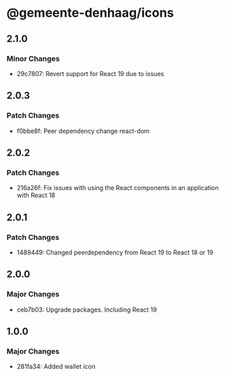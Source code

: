 # @gemeente-denhaag/icons

## 2.1.0

### Minor Changes

- 29c7807: Revert support for React 19 due to issues

## 2.0.3

### Patch Changes

- f0bbe8f: Peer dependency change react-dom

## 2.0.2

### Patch Changes

- 216a26f: Fix issues with using the React components in an application with React 18

## 2.0.1

### Patch Changes

- 1489449: Changed peerdependency from React 19 to React 18 or 19

## 2.0.0

### Major Changes

- ceb7b03: Upgrade packages. Including React 19

## 1.0.0

### Major Changes

- 281fa34: Added wallet icon
